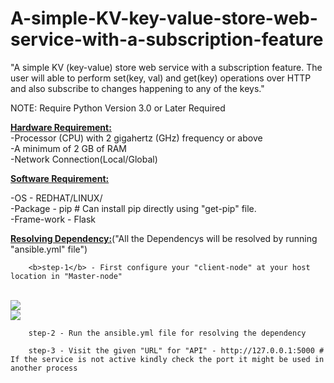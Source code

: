 # A-simple-KV-key-value-store-web-service-with-a-subscription-feature
"A simple KV (key-value) store web service with a subscription feature. The  user will able to perform set(key, val) and get(key) operations over HTTP and also subscribe to changes happening to any of the keys."

NOTE: Require Python Version 3.0 or Later Required


<b><u>Hardware Requirement:</u></b></br>
 -Processor (CPU) with 2 gigahertz (GHz) frequency or above</br>
 -A minimum of 2 GB of RAM</br>
 -Network Connection(Local/Global)</br>

<b><u>Software Requirement:</b></u></br>

 -OS - REDHAT/LINUX/</br>
 -Package - pip # Can install pip directly using "get-pip" file.</br>
 -Frame-work - Flask</br>

<u><b>Resolving Dependency:</u></b>("All the Dependencys will be resolved by running "ansible.yml" file")


		<b>step-1</b> - First configure your "client-node" at your host location in "Master-node"
	
</br>
<img align="center" src="https://user-images.githubusercontent.com/16596896/61273575-b52e8500-a75e-11e9-8883-b00541b01746.JPG">
</br>
<img align="center" src="https://user-images.githubusercontent.com/16596896/61273622-d3948080-a75e-11e9-8d41-929730f428d6.JPG">
		
		step-2 - Run the ansible.yml file for resolving the dependency

		step-3 - Visit the given "URL" for "API" - http://127.0.0.1:5000 # If the service is not active kindly check the port it might be used in another process


		






